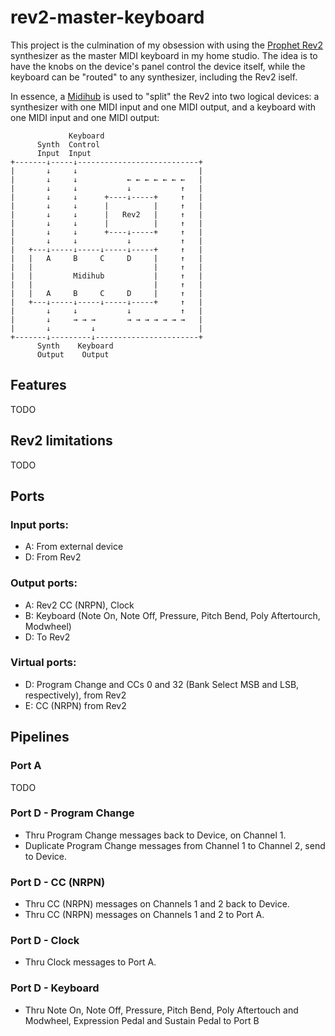 # rev2-master-keyboard

This project is the culmination of my obsession with using the [Prophet Rev2](https://www.sequential.com/product/prophetrev2/) synthesizer as the master MIDI keyboard in my home studio. The idea is to have the knobs on the device's panel control the device itself, while the keyboard can be "routed" to any synthesizer, including the Rev2 iself.

In essence, a [Midihub](https://blokas.io/midihub/) is used to "split" the Rev2 into two logical devices: a synthesizer with one MIDI input and one MIDI output, and a keyboard with one MIDI input and one MIDI output:

```
             Keyboard
      Synth  Control
      Input  Input
+-------↓-----↓---------------------------+
|       ↓     ↓                           |
|       ↓     ↓           ← ← ← ← ← ← ←   |
|       ↓     ↓           ↓           ↑   |
|       ↓     ↓      +----↓-----+     ↑   |
|       ↓     ↓      |          |     ↑   |
|       ↓     ↓      |   Rev2   |     ↑   |
|       ↓     ↓      |          |     ↑   |
|       ↓     ↓      +----↓-----+     ↑   |
|       ↓     ↓           ↓           ↑   |
|   +---↓-----↓-----↓-----↓-----+     ↑   |
|   |   A     B     C     D     |     ↑   |
|   |                           |     ↑   |
|   |         Midihub           |     ↑   |
|   |                           |     ↑   |
|   |   A     B     C     D     |     ↑   |
|   +---↓-----↓-----↓-----↓-----+     ↑   |
|       ↓     ↓           ↓           ↑   |
|       ↓     → → →       → → → → → → →   |
|       ↓         ↓                       |
+-------↓---------↓-----------------------+
      Synth    Keyboard
      Output    Output
```

## Features
TODO

## Rev2 limitations
TODO

## Ports
### Input ports:
- A: From external device
- D: From Rev2

### Output ports:
- A: Rev2 CC (NRPN), Clock
- B: Keyboard (Note On, Note Off, Pressure, Pitch Bend, Poly Aftertourch, Modwheel)
- D: To Rev2

### Virtual ports:
- D: Program Change and CCs 0 and 32 (Bank Select MSB and LSB, respectively), from Rev2
- E: CC (NRPN) from Rev2

## Pipelines
### Port A
TODO

### Port D - Program Change
- Thru Program Change messages back to Device, on Channel 1.
- Duplicate Program Change messages from Channel 1 to Channel 2, send to Device.

### Port D - CC (NRPN)
- Thru CC (NRPN) messages on Channels 1 and 2 back to Device.
- Thru CC (NRPN) messages on Channels 1 and 2 to Port A.

### Port D - Clock
- Thru Clock messages to Port A.

### Port D - Keyboard
- Thru Note On, Note Off, Pressure, Pitch Bend, Poly Aftertouch and Modwheel, Expression Pedal and Sustain Pedal to Port B

